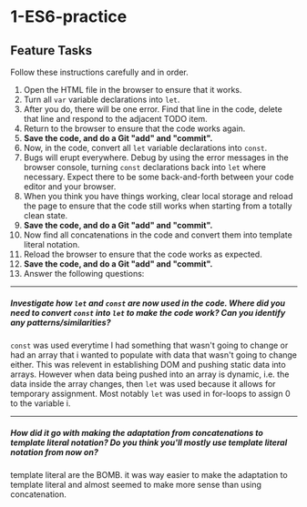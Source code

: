# 1-ES6-practice

## Feature Tasks

Follow these instructions carefully and in order.

1. Open the HTML file in the browser to ensure that it works.
2. Turn all `var` variable declarations into `let`.
3. After you do, there will be one error. Find that line in the code, delete that line and respond to the adjacent TODO item.
4. Return to the browser to ensure that the code works again.
5. **Save the code, and do a Git "add" and "commit".**
6. Now, in the code, convert all `let` variable declarations into `const`.
7. Bugs will erupt everywhere. Debug by using the error messages in the browser console, turning `const` declarations back into `let` where necessary. Expect there to be some back-and-forth between your code editor and your browser.
8. When you think you have things working, clear local storage and reload the page to ensure that the code still works when starting from a totally clean state.
9. **Save the code, and do a Git "add" and "commit".**
10. Now find all concatenations in the code and convert them into template literal notation.
11. Reload the browser to ensure that the code works as expected.
12. **Save the code, and do a Git "add" and "commit".**
13. Answer the following questions:

---

##### Investigate how `let` and `const` are now used in the code. Where did you need to convert `const` into `let` to make the code work? Can you identify any patterns/similarities?

`const` was used everytime I had something that wasn't going to change or had an array that i wanted to populate with data that wasn't going to change either. This was relevent in establishing DOM and pushing static data into arrays. However when data being pushed into an array is dynamic, i.e. the data inside the array changes, then `let` was used because it allows for temporary assignment. Most notably `let` was used in for-loops to assign 0 to the variable i. 

---

##### How did it go with making the adaptation from concatenations to template literal notation? Do you think you'll mostly use template literal notation from now on?

template literal are the BOMB. it was way easier to make the adaptation to template literal and almost seemed to make more sense than using concatenation.
